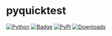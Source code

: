 # pyquicktest

[![Python](https://img.shields.io/badge/Python-3776AB?style=for-the-badge&logo=python&logoColor=white)](https://www.python.org/)
[![Badge](https://img.shields.io/badge/python-3.x-color.svg)](#)
[![PyPI](https://img.shields.io/pypi/v/your-package-name.svg)](https://pypi.org/project/your-package-name/)
[![Downloads](https://static.pepy.tech/badge/pywriter)](https://pepy.tech/project/pywriter)
